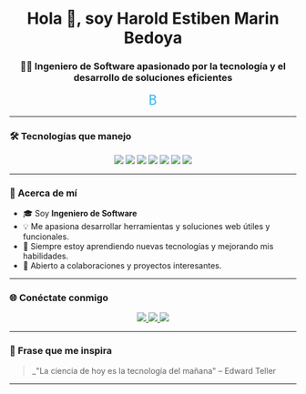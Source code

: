 <h1 align="center">Hola 👋, soy Harold Estiben Marin Bedoya</h1>
<h3 align="center">👨‍💻 Ingeniero de Software apasionado por la tecnología y el desarrollo de soluciones eficientes</h3>

<style>
  .typing-container {
    display: flex;
    justify-content: center;
    align-items: center;
  }

  .typing-text {
    font-family: 'Fira Code', monospace;
    font-size: 24px;
    color: #38BDF8;
    white-space: nowrap;
    overflow: hidden;
    border-right: 2px solid #38BDF8;
    width: 0;
    animation: typing 4s steps(40, end), blink .75s step-end infinite;
  }

  @keyframes typing {
    from { width: 0; }
    to { width: 37ch; } /* Ajusta la longitud del texto */
  }

  @keyframes blink {
    from, to { border-color: transparent; }
    50% { border-color: #38BDF8; }
  }
</style>

<div class="typing-container">
  <div class="typing-text">
    Bienvenido a mi GitHub
  </div>
</div>

---

### 🛠 Tecnologías que manejo

<p align="center">
  <img src="https://img.shields.io/badge/PHP-777BB4?style=for-the-badge&logo=php&logoColor=white" />
  <img src="https://img.shields.io/badge/Python-3776AB?style=for-the-badge&logo=python&logoColor=white" />
  <img src="https://img.shields.io/badge/HTML5-E34F26?style=for-the-badge&logo=html5&logoColor=white" />
  <img src="https://img.shields.io/badge/CSS3-1572B6?style=for-the-badge&logo=css3&logoColor=white" />
  <img src="https://img.shields.io/badge/JavaScript-F7DF1E?style=for-the-badge&logo=javascript&logoColor=black" />
  <img src="https://img.shields.io/badge/MySQL-4479A1?style=for-the-badge&logo=mysql&logoColor=white" />
  <img src="https://img.shields.io/badge/MongoDB-47A248?style=for-the-badge&logo=mongodb&logoColor=white" />
</p>

---

### 📂 Acerca de mí

- 🎓 Soy **Ingeniero de Software**
- 💡 Me apasiona desarrollar herramientas y soluciones web útiles y funcionales.
- 🧠 Siempre estoy aprendiendo nuevas tecnologías y mejorando mis habilidades.
- 🤝 Abierto a colaboraciones y proyectos interesantes.

---

### 🌐 Conéctate conmigo

<p align="center">
  <a href="https://www.linkedin.com/in/harold-estiben-marin-bedoya-434929139/" target="_blank">
    <img src="https://img.shields.io/badge/LinkedIn-0A66C2?style=for-the-badge&logo=linkedin&logoColor=white" />
  </a>
  <a href="mailto:haroldmarin2011@gmail.com">
    <img src="https://img.shields.io/badge/Email-D14836?style=for-the-badge&logo=gmail&logoColor=white" />
  </a>
  <a href="https://github.com/ingharoldmarin">
    <img src="https://img.shields.io/badge/GitHub-171515?style=for-the-badge&logo=github&logoColor=white" />
  </a>
</p>

---

### 🧠 Frase que me inspira

> _"La ciencia de hoy es la tecnología del mañana" – Edward Teller

---

